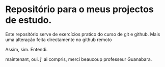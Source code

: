 # Repositório para o meus projectos de estudo. 
 Este repositório serve de exercícios pratico do curso de git e github.
Mais uma alteração feita directamente no github remoto 

Assim, sim. Entendi.

maintenant, oui. j' ai compris, merci beaucoup professeur Guanabara.
